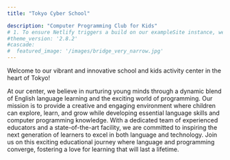 ```yaml
---
title: "Tokyo Cyber School"

description: "Computer Programming Club for Kids"
# 1. To ensure Netlify triggers a build on our exampleSite instance, we need to change a file in the exampleSite directory.
#theme_version: '2.8.2'
#cascade:
#  featured_image: '/images/bridge_very_narrow.jpg'
---
```


Welcome to our vibrant and innovative school and kids activity center in the heart of Tokyo!

At our center, we believe in nurturing young minds through a dynamic blend of English language learning and the exciting world of programming. Our mission is to provide a creative and engaging environment where children can explore, learn, and grow while developing essential language skills and computer programming knowledge. With a dedicated team of experienced educators and a state-of-the-art facility, we are committed to inspiring the next generation of learners to excel in both language and technology. Join us on this exciting educational journey where language and programming converge, fostering a love for learning that will last a lifetime.